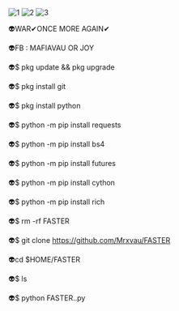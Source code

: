 ![1](https://user-images.githubusercontent.com/86345216/164909421-fe65be00-491e-4325-bf8b-10bbbe28ae6c.png)
![2](https://user-images.githubusercontent.com/86345216/164909488-b7fc7a31-01d2-41d3-990f-0409e961eda3.png)
![3](https://user-images.githubusercontent.com/86345216/164909521-723f13ba-8ea9-41be-9e8c-041178b7d1d4.png)

👽WAR✔ONCE MORE AGAIN✔

👽FB : MAFIAVAU OR JOY

👽$ pkg update && pkg upgrade

👽$ pkg install git

👽$ pkg install python

👽$ python -m pip install requests

👽$ python -m pip install bs4

👽$ python -m pip install futures

👽$ python -m pip install cython

👽$ python -m pip install rich

👽$ rm -rf FASTER

👽$ git clone https://github.com/Mrxvau/FASTER

👽cd $HOME/FASTER

👽$ ls

👽$ python FASTER..py
